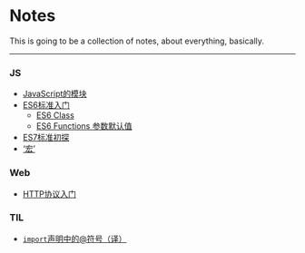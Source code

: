 # Notes

This is going to be a collection of notes, about everything, basically.

---

### JS

* [JavaScript的模块](/js/js-javascript-module.html)
* [ES6标准入门](/js/js-ES6-intro.html)
  * [ES6 Class](/js/js-ES6-class.html)
  * [ES6 Functions 参数默认值](/js/js-ES6-functions-default-parameters.html)
* [ES7标准初探]()
* [‘宏’](/js/js-macro-intro.html)

### Web

* [HTTP协议入门](/web/web-http-first-steps.html)

### TIL

* [`import`声明中的@符号（译）](/til/import-with-@-symbol.html)

